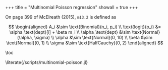 +++
title = "Multinomial Poisson regression"
showall = true
+++

On page 399 of McElreath (2015), `m13.2` is defined as

$$
\begin{aligned}
  A_i &\sim \text{Binomial}(n_i, p_i) \\
  \text{logit}(p_i) &= \alpha_\text{dept}[i] + \beta m_i \\
  \alpha_\text{dept} &\sim \text{Normal}(\alpha, \sigma) \\
  \alpha &\sim \text{Normal}(0, 10) \\
  \beta &\sim \text{Normal}(0, 1) \\
  \sigma &\sim \text{HalfCauchy}(0, 2)
\end{aligned}
$$

\toc

\literate{/scripts/multinomial-poisson.jl}
